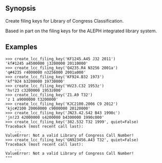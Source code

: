 ## Synopsis

Create filing keys for Library of Congress Classification.

Based in part on the filing keys for the ALEPH integrated library system.

## Examples

    >>> create_lcc_filing_key('KF1245.A45 J32 2011')
    'kf#1245 a4500000 j3200000 20110000'
    >>> create_lcc_filing_key('Q4235.R4 N3256 2001a')
    'q#4235 r4000000 n3256000 2001a000'
    >>> create_lcc_filing_key('KF924.B32 1973')
    'kf"924 b3200000 19730000'
    >>> create_lcc_filing_key('HV23.C32 1953z')
    'hv!23 c3200000 1953z000'
    >>> create_lcc_filing_key('Z1.A9 T32')
    'z 1 a9000000 t3200000'
    >>> create_lcc_filing_key('KJC2100.2006 C9 2012')
    'kjc#2100 20060000 c9000000 20120000'
    >>> create_lcc_filing_key('JN23.42.S42 B43 1990c')
    'jn!23 42000000 s4200000 b4300000 1990c000'
    >>> create_lcc_filing_key('382.532 T32 1999', quiet=False)
    Traceback (most recent call last):
        ...
    ValueError: Not a valid Library of Congress Call Number!
    >>> create_lcc_filing_key('GN923456.A43 T32', quiet=False)
    Traceback (most recent call last):
        ...
    ValueError: Not a valid Library of Congress Call Number!
    """
